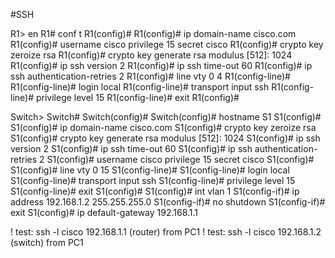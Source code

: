 #SSH




R1> en
R1# conf t
R1(config)# 
R1(config)# ip domain-name cisco.com
R1(config)# username cisco privilege 15 secret cisco
R1(config)# crypto key zeroize rsa
R1(config)# crypto key generate rsa
    modulus [512]:     1024
R1(config)# ip ssh version 2
R1(config)# ip ssh time-out 60
R1(config)# ip ssh authentication-retries 2
R1(config)# line vty 0 4
R1(config-line)# 
R1(config-line)# login local
R1(config-line)# transport input ssh
R1(config-line)# privilege level 15
R1(config-line)# exit
R1(config)# 


Switch>
Switch#
Switch(config)# 
Switch(config)# hostname S1
S1(config)# 
S1(config)# ip domain-name cisco.com
S1(config)# crypto key zeroize rsa
S1(config)# crypto key generate rsa
    modulus [512]:     1024
S1(config)# ip ssh version 2
S1(config)# ip ssh time-out 60
S1(config)# ip ssh authentication-retries 2
S1(config)# username cisco privilege 15 secret cisco
S1(config)# 
S1(config)# line vty 0 15
S1(config-line)# 
S1(config-line)#  login local
S1(config-line)# transport input ssh
S1(config-line)# privilege level 15
S1(config-line)# exit
S1(config)# 
S1(config)# int vlan 1
S1(config-if)# ip address 192.168.1.2 255.255.255.0
S1(config-if)# no shutdown
S1(config-if)# exit
S1(config)#  ip default-gateway 192.168.1.1

! test: ssh -l cisco 192.168.1.1 (router)  from PC1
! test: ssh -l cisco 192.168.1.2  (switch) from PC1
